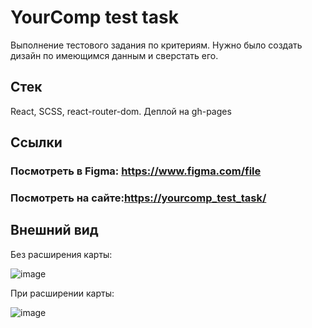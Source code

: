 # YourComp test task

Выполнение тестового задания по критериям. Нужно было создать дизайн по имеющимся данным и сверстать его.

## Стек
React, SCSS, react-router-dom. Деплой на gh-pages

## Ссылки
<h3>Посмотреть в Figma: <a href="https://www.figma.com/file/cV4frpHoGFkzfkZc3aXx4P/%D1%82%D0%B5%D1%81%D1%82%D0%BE%D0%B2%D0%BE%D0%B5-%D0%B7%D0%B0%D0%B4%D0%B0%D0%BD%D0%B8%D0%B5?type=design&node-id=0%3A1&mode=design&t=f6t7AdbmPIDrVcTl-1">https://www.figma.com/file</a></h3>

<h3>Посмотреть на сайте:<a href="https://sonia13marker.github.io/yourcomp_test_task/">https://yourcomp_test_task/</a></h3>


## Внешний вид
Без расширения карты:

![image](https://github.com/sonia13marker/yourcomp_test_task/assets/111881249/2b54a754-ee9e-423c-93f9-1316e45d405d)

При расширении карты: 

![image](https://github.com/sonia13marker/yourcomp_test_task/assets/111881249/301d236c-fc75-4182-b762-226761a19619)



